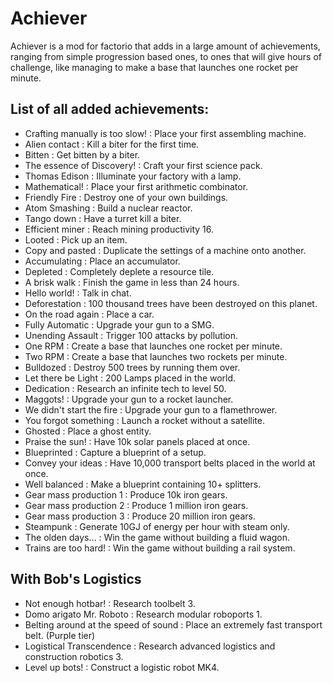 # Achiever
Achiever is a mod for factorio that adds in a large amount of achievements, ranging from simple progression based ones, to ones that will give hours of challenge, like managing to make a base that launches one rocket per minute.

## List of all added achievements:

* Crafting manually is too slow! : Place your first assembling machine.
* Alien contact : Kill a biter for the first time.
* Bitten : Get bitten by a biter.
* The essence of Discovery! : Craft your first science pack.
* Thomas Edison : Illuminate your factory with a lamp.
* Mathematical! : Place your first arithmetic combinator.
* Friendly Fire : Destroy one of your own buildings.
* Atom Smashing : Build a nuclear reactor.
* Tango down : Have a turret kill a biter.
* Efficient miner : Reach mining productivity 16.
* Looted : Pick up an item.
* Copy and pasted : Duplicate the settings of a machine onto another.
* Accumulating : Place an accumulator.
* Depleted : Completely deplete a resource tile.
* A brisk walk : Finish the game in less than 24 hours.
* Hello world! : Talk in chat.
* Deforestation : 100 thousand trees have been destroyed on this planet.
* On the road again : Place a car.
* Fully Automatic : Upgrade your gun to a SMG.
* Unending Assault : Trigger 100 attacks by pollution.
* One RPM : Create a base that launches one rocket per minute.
* Two RPM : Create a base that launches two rockets per minute.
* Bulldozed : Destroy 500 trees by running them over.
* Let there be Light : 200 Lamps placed in the world.
* Dedication : Research an infinite tech to level 50.
* Maggots! : Upgrade your gun to a rocket launcher.
* We didn't start the fire : Upgrade your gun to a flamethrower.
* You forgot something : Launch a rocket without a satellite.
* Ghosted : Place a ghost entity.
* Praise the sun! : Have 10k solar panels placed at once.
* Blueprinted : Capture a blueprint of a setup.
* Convey your ideas : Have 10,000 transport belts placed in the world at once.
* Well balanced : Make a blueprint containing 10+ splitters.
* Gear mass production 1 : Produce 10k iron gears.
* Gear mass production 2 : Produce 1 million iron gears.
* Gear mass production 3 : Produce 20 million iron gears.
* Steampunk : Generate 10GJ of energy per hour with steam only.
* The olden days... : Win the game without building a fluid wagon.
* Trains are too hard! : Win the game without building a rail system.

## With Bob's Logistics

* Not enough hotbar! : Research toolbelt 3.
* Domo arigato Mr. Roboto : Research modular roboports 1.
* Belting around at the speed of sound : Place an extremely fast transport belt. (Purple tier)
* Logistical Transcendence : Research advanced logistics and construction robotics 3.
* Level up bots! : Construct a logistic robot MK4.
